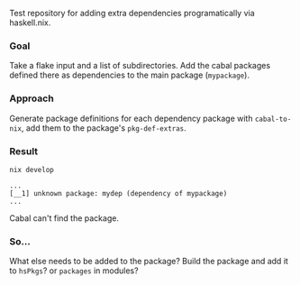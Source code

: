 Test repository for adding extra dependencies programatically via haskell.nix.


### Goal

Take a flake input and a list of subdirectories. Add the cabal packages defined there as dependencies to the main package (`mypackage`).

### Approach

Generate package definitions for each dependency package with `cabal-to-nix`, add them to the package's `pkg-def-extras`. 


### Result

````nix develop````
```
...
[__1] unknown package: mydep (dependency of mypackage)
...
```
Cabal can't find the package.


### So...

What else needs to be added to the package? Build the package and add it to `hsPkgs`? or `packages` in modules?
